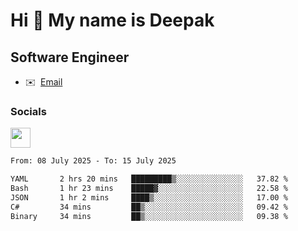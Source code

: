 Hi 👋 My name is Deepak
=======================

Software Engineer
-----------------
* ✉️  [Email](mailto:kumar.neu19@gmail.com)


### Socials

<p align="left"><a href="https://www.linkedin.com/in/deepak94kumar" target="_blank" rel="noreferrer"><img src="https://raw.githubusercontent.com/danielcranney/readme-generator/main/public/icons/socials/linkedin.svg" width="32" height="32" /></a></p>

<!--START_SECTION:waka-->

```txt
From: 08 July 2025 - To: 15 July 2025

YAML       2 hrs 20 mins   █████████▒░░░░░░░░░░░░░░░   37.82 %
Bash       1 hr 23 mins    █████▓░░░░░░░░░░░░░░░░░░░   22.58 %
JSON       1 hr 2 mins     ████▒░░░░░░░░░░░░░░░░░░░░   17.00 %
C#         34 mins         ██▒░░░░░░░░░░░░░░░░░░░░░░   09.42 %
Binary     34 mins         ██▒░░░░░░░░░░░░░░░░░░░░░░   09.38 %
```

<!--END_SECTION:waka-->
